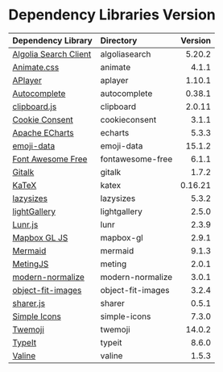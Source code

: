 # Dependency Libraries Version

| Dependency Library                                                                  | Directory         | Version |
|:------------------------------------------------------------------------------------|:------------------|--------:|
| [Algolia Search Client](https://github.com/algolia/algoliasearch-client-javascript) | algoliasearch     |  5.20.2 |
| [Animate.css](https://github.com/daneden/animate.css)                               | animate           |   4.1.1 |
| [APlayer](https://github.com/MoePlayer/APlayer)                                     | aplayer           |  1.10.1 |
| [Autocomplete](https://github.com/algolia/autocomplete)                             | autocomplete      |  0.38.1 |
| [clipboard.js](https://github.com/zenorocha/clipboard.js)                           | clipboard         |  2.0.11 |
| [Cookie Consent](https://github.com/osano/cookieconsent)                            | cookieconsent     |   3.1.1 |
| [Apache ECharts](https://github.com/apache/echarts)                                 | echarts           |   5.3.3 |
| [emoji-data](https://github.com/iamcal/emoji-data)                                  | emoji-data        |  15.1.2 |
| [Font Awesome Free](https://github.com/FortAwesome/Font-Awesome)                    | fontawesome-free  |   6.1.1 |
| [Gitalk](https://github.com/gitalk/gitalk)                                          | gitalk            |   1.7.2 |
| [KaTeX](https://github.com/KaTeX/KaTeX)                                             | katex             | 0.16.21 |
| [lazysizes](https://github.com/aFarkas/lazysizes)                                   | lazysizes         |   5.3.2 |
| [lightGallery](https://github.com/sachinchoolur/lightgallery)                       | lightgallery      |   2.5.0 |
| [Lunr.js](https://github.com/olivernn/lunr.js)                                      | lunr              |   2.3.9 |
| [Mapbox GL JS](https://github.com/mapbox/mapbox-gl-js)                              | mapbox-gl         |   2.9.1 |
| [Mermaid](https://github.com/mermaid-js/mermaid)                                    | mermaid           |   9.1.3 |
| [MetingJS](https://github.com/metowolf/MetingJS)                                    | meting            |   2.0.1 |
| [modern-normalize](https://github.com/sindresorhus/modern-normalize)                | modern-normalize  |   3.0.1 |
| [object-fit-images](https://github.com/fregante/object-fit-images)                  | object-fit-images |   3.2.4 |
| [sharer.js](https://github.com/ellisonleao/sharer.js)                               | sharer            |   0.5.1 |
| [Simple Icons](https://github.com/simple-icons/simple-icons)                        | simple-icons      |   7.3.0 |
| [Twemoji](https://github.com/twitter/twemoji)                                       | twemoji           |  14.0.2 |
| [TypeIt](https://github.com/alexmacarthur/typeit)                                   | typeit            |   8.6.0 |
| [Valine](https://github.com/xCss/Valine)                                            | valine            |   1.5.3 |
